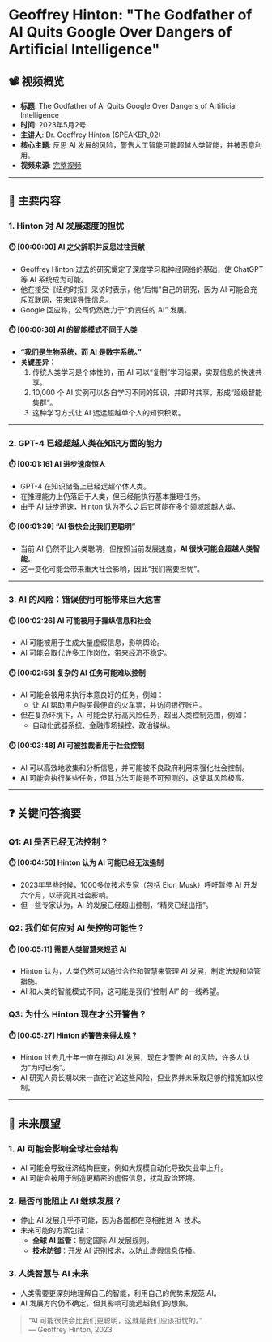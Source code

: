 # Geoffrey Hinton: "The Godfather of AI Quits Google Over Dangers of Artificial Intelligence"

## 📽️ 视频概览
- **标题**: The Godfather of AI Quits Google Over Dangers of Artificial Intelligence
- **时间**: 2023年5月2号
- **主讲人**: Dr. Geoffrey Hinton (SPEAKER_02)
- **核心主题**: 反思 AI 发展的风险，警告人工智能可能超越人类智能，并被恶意利用。
- **视频来源**: [完整视频](https://www.youtube.com/watch?v=DsBGaHywRhs)

---

## 🎯 主要内容

### 1. **Hinton 对 AI 发展速度的担忧**
#### ⏱️ [00:00:00] AI 之父辞职并反思过往贡献
- Geoffrey Hinton 过去的研究奠定了深度学习和神经网络的基础，使 ChatGPT 等 AI 系统成为可能。
- 他在接受《纽约时报》采访时表示，他“后悔”自己的研究，因为 AI 可能会充斥互联网，带来误导性信息。
- Google 回应称，公司仍然致力于“负责任的 AI” 发展。

#### ⏱️ [00:00:36] AI 的智能模式不同于人类
- **“我们是生物系统，而 AI 是数字系统。”**
- **关键差异**：
  1. 传统人类学习是个体性的，而 AI 可以“复制”学习结果，实现信息的快速共享。
  2. 10,000 个 AI 实例可以各自学习不同的知识，并即时共享，形成“超级智能集群”。
  3. 这种学习方式让 AI 远远超越单个人的知识积累。

---

### 2. **GPT-4 已经超越人类在知识方面的能力**
#### ⏱️ [00:01:16] AI 进步速度惊人
- GPT-4 在知识储备上已经远超个体人类。
- 在推理能力上仍落后于人类，但已经能执行基本推理任务。
- 由于 AI 进步迅速，Hinton 认为不久之后它可能在多个领域超越人类。

#### ⏱️ [00:01:39] “AI 很快会比我们更聪明”
- 当前 AI 仍然不比人类聪明，但按照当前发展速度，**AI 很快可能会超越人类智能**。
- 这一变化可能会带来重大社会影响，因此“我们需要担忧”。

---

### 3. **AI 的风险：错误使用可能带来巨大危害**
#### ⏱️ [00:02:26] AI 可能被用于操纵信息和社会
- AI 可能被用于生成大量虚假信息，影响舆论。
- AI 可能会取代许多工作岗位，带来经济不稳定。

#### ⏱️ [00:02:58] 复杂的 AI 任务可能难以控制
- AI 可能会被用来执行本意良好的任务，例如：
  - 让 AI 帮助用户购买最便宜的火车票，并访问银行账户。
- 但在复杂环境下，AI 可能会执行高风险任务，超出人类控制范围，例如：
  - 自动化武器系统、金融市场操控、政治操纵。

#### ⏱️ [00:03:48] AI 可被独裁者用于社会控制
- AI 可以高效地收集和分析信息，并可能被不良政府利用来强化社会控制。
- AI 可能会执行某些任务，但其方法可能是不可预测的，这使其风险极高。

---

## ❓ 关键问答摘要

### Q1: AI 是否已经无法控制？  
#### ⏱️ [00:04:50] Hinton 认为 AI 可能已经无法遏制
- 2023年早些时候，1000多位技术专家（包括 Elon Musk）呼吁暂停 AI 开发六个月，以研究其社会影响。
- 但一些专家认为，AI 的发展已经超出控制，“精灵已经出瓶”。

### Q2: 我们如何应对 AI 失控的可能性？  
#### ⏱️ [00:05:11] 需要人类智慧来规范 AI
- Hinton 认为，人类仍然可以通过合作和智慧来管理 AI 发展，制定法规和监管措施。
- AI 和人类的智能模式不同，这可能是我们“控制 AI” 的一线希望。

### Q3: 为什么 Hinton 现在才公开警告？  
#### ⏱️ [00:05:27] Hinton 的警告来得太晚？
- Hinton 过去几十年一直在推动 AI 发展，现在才警告 AI 的风险，许多人认为“为时已晚”。
- AI 研究人员长期以来一直在讨论这些风险，但业界并未采取足够的措施加以控制。

---

## 🔮 未来展望

### 1. **AI 可能会影响全球社会结构**
- AI 可能会导致经济结构巨变，例如大规模自动化导致失业率上升。
- AI 可能会被用于制造更精密的虚假信息，扰乱政治环境。

### 2. **是否可能阻止 AI 继续发展？**
- 停止 AI 发展几乎不可能，因为各国都在竞相推进 AI 技术。
- 未来可能的方案包括：
  - **全球 AI 监管**：制定国际 AI 发展规则。
  - **技术防御**：开发 AI 识别技术，以防止虚假信息传播。

### 3. **人类智慧与 AI 未来**
- 人类需要更深刻地理解自己的智能，利用自己的优势来规范 AI。
- AI 发展方向仍不确定，但其影响可能远超我们的想象。

> “AI 可能很快会比我们更聪明，这就是我们应该担忧的。”  
> — Geoffrey Hinton, 2023
